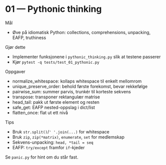 # 01 — Pythonic thinking

Mål
- Øve på idiomatisk Python: collections, comprehensions, unpacking, EAFP, truthiness

Gjør dette
- Implementer funksjonene i `pythonic_thinking.py` slik at testene passerer
- Kjør `pytest -q tests/test_01_pythonic.py`

Oppgaver
- normalize_whitespace: kollaps whitespace til enkelt mellomrom
- unique_preserve_order: behold første forekomst, bevar rekkefølge
- pairwise_sum: summer parvis, trunkér til korteste sekvens
- transpose: transponer rektangulær matrise
- head_tail: pakk ut første element og resten
- safe_get: EAFP nested-oppslag i dict/list
- flatten_once: flat ut ett nivå

Tips
- Bruk `str.split()`/`' '.join(...)` for whitespace
- Bruk `zip`, `zip(*matrix)`, `enumerate`, `set` for medlemskap
- Sekvens-unpacking: `head, *tail = seq`
- EAFP: `try/except` framfor `if`-kjeder

Se `panic.py` for hint om du står fast.